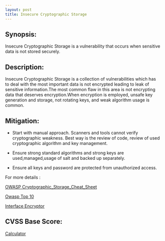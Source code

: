 ```yaml
---
layout: post
title: Insecure Cryptographic Storage
---
```

<!---
Cryptography
-->
Synopsis:
----------------
Insecure Cryptographic Storage is a vulnerability that occurs when sensitive data is not stored securely.


Description:
-------------------
Insecure Cryptographic Storage is a collection of vulnerabilities which has to deal with the most important data is not encrypted leading to leak of sensitive information.The most common flaw in this area is not encrypting data that deserves encryption.When encryption is employed, unsafe key generation and storage, not rotating keys, and weak algorithm usage is common.


Mitigation:
----------------
- Start with manual approach. Scanners and tools cannot verify cryptographic weakness. Best way is the review of code, review of used cryptographic algorithm and key management.  

- Ensure strong standard algorithms and strong keys are used,managed,usage of salt and backed up separately.

- Ensure all keys and password are protected from unauthorized access.

For more details :

[OWASP Cryptographic_Storage_Cheat_Sheet](https://www.owasp.org/index.php/Cryptographic_Storage_Cheat_Sheet)

[Owasp Top 10](https://www.owasp.org/index.php/Top_10_2010-A7-Insecure_Cryptographic_Storage)

[Interface Encryptor](https://owasp-esapi-java.googlecode.com/svn/trunk_doc/latest/org/owasp/esapi/Encryptor.html)


CVSS Base Score:
-------------------------

[Calculator](http://nvd.nist.gov/cvss.cfm?calculator&version=2)
